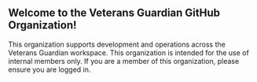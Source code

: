 ## Welcome to the Veterans Guardian GitHub Organization!

This organization supports development and operations across the Veterans Guardian workspace. This organization is intended for the use of internal members only. If you are a member of this organization, please ensure you are logged in.
